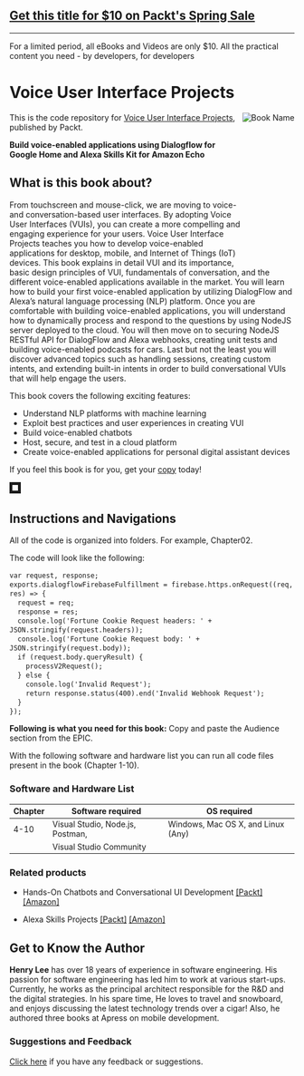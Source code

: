 ## [Get this title for $10 on Packt's Spring Sale](https://www.packt.com/B08554?utm_source=github&utm_medium=packt-github-repo&utm_campaign=spring_10_dollar_2022)
-----
For a limited period, all eBooks and Videos are only $10. All the practical content you need \- by developers, for developers

# Voice User Interface Projects

<a href="https://www.packtpub.com/web-development/voice-user-interface-projects?utm_source=github&utm_medium=repository&utm_campaign=9781788473354"><img src="https://d255esdrn735hr.cloudfront.net/sites/default/files/imagecache/ppv4_main_book_cover/B08554_MockupCoverNew.png" alt="Book Name" height="256px" align="right"></a>

This is the code repository for [Voice User Interface Projects](https://www.packtpub.com/web-development/voice-user-interface-projects?utm_source=github&utm_medium=repository&utm_campaign=9781788473354), published by Packt.

**Build voice-enabled applications using Dialogflow for Google Home and Alexa Skills Kit for Amazon Echo**

## What is this book about?
From touchscreen and mouse-click, we are moving to voice- and conversation-based user interfaces. By adopting Voice User Interfaces (VUIs), you can create a more compelling and engaging experience for your users. Voice User Interface Projects teaches you how to develop voice-enabled applications for desktop, mobile, and Internet of Things (IoT) devices.
This book explains in detail VUI and its importance, basic design principles of VUI, fundamentals of conversation, and the different voice-enabled applications available in the market. You will learn how to build your first voice-enabled application by utilizing DialogFlow and Alexa’s natural language processing (NLP) platform. Once you are comfortable with building voice-enabled applications, you will understand how to dynamically process and respond to the questions by using NodeJS server deployed to the cloud. You will then move on to securing NodeJS RESTful API for DialogFlow and Alexa webhooks, creating unit tests and building voice-enabled podcasts for cars. Last but not the least you will discover advanced topics such as handling sessions, creating custom intents, and extending built-in intents in order to build conversational VUIs that will help engage the users.

This book covers the following exciting features:
* Understand NLP platforms with machine learning
* Exploit best practices and user experiences in creating VUI
* Build voice-enabled chatbots
* Host, secure, and test in a cloud platform
* Create voice-enabled applications for personal digital assistant devices

If you feel this book is for you, get your [copy](https://www.amazon.com/dp/1788473353) today!

<a href="https://www.packtpub.com/?utm_source=github&utm_medium=banner&utm_campaign=GitHubBanner"><img src="https://raw.githubusercontent.com/PacktPublishing/GitHub/master/GitHub.png" 
alt="https://www.packtpub.com/" border="5" /></a>


## Instructions and Navigations
All of the code is organized into folders. For example, Chapter02.

The code will look like the following:
```
var request, response;
exports.dialogflowFirebaseFulfillment = firebase.https.onRequest((req, res) => {
  request = req;
  response = res;  
  console.log('Fortune Cookie Request headers: ' + JSON.stringify(request.headers));
  console.log('Fortune Cookie Request body: ' + JSON.stringify(request.body));
  if (request.body.queryResult) {
    processV2Request();
  } else {
    console.log('Invalid Request');
    return response.status(400).end('Invalid Webhook Request');
  }
});
```

**Following is what you need for this book:**
Copy and paste the Audience section from the EPIC.

With the following software and hardware list you can run all code files present in the book (Chapter 1-10).

### Software and Hardware List

| Chapter  | Software required                   | OS required                        |
| -------- | ------------------------------------| -----------------------------------|
| 4-10     | Visual Studio, Node.js, Postman,    | Windows, Mac OS X, and Linux (Any) |
|          | Visual Studio Community             |

### Related products <Paste books from the Other books you may enjoy section>
* Hands-On Chatbots and Conversational UI Development [[Packt]](https://www.packtpub.com/application-development/hands-chatbots-and-conversational-ui-development?utm_source=github&utm_medium=repository&utm_campaign=9781788294669) [[Amazon]](https://www.amazon.com/dp/1788294661)

* Alexa Skills Projects [[Packt]](https://www.packtpub.com/hardware-and-creative/alexa-skills-projects?utm_source=github&utm_medium=repository&utm_campaign=9781788997256) [[Amazon]](https://www.amazon.com/dp/1788997255)

## Get to Know the Author
**Henry Lee** has over 18 years of experience in software engineering. His passion for software engineering has led him to work at various start-ups. Currently, he works as the principal architect responsible for the R&D and the digital strategies. In his spare time, He loves to travel and snowboard, and enjoys discussing the latest technology trends over a cigar! Also, he authored three books at Apress on mobile development.

### Suggestions and Feedback
[Click here](https://docs.google.com/forms/d/e/1FAIpQLSdy7dATC6QmEL81FIUuymZ0Wy9vH1jHkvpY57OiMeKGqib_Ow/viewform) if you have any feedback or suggestions.
